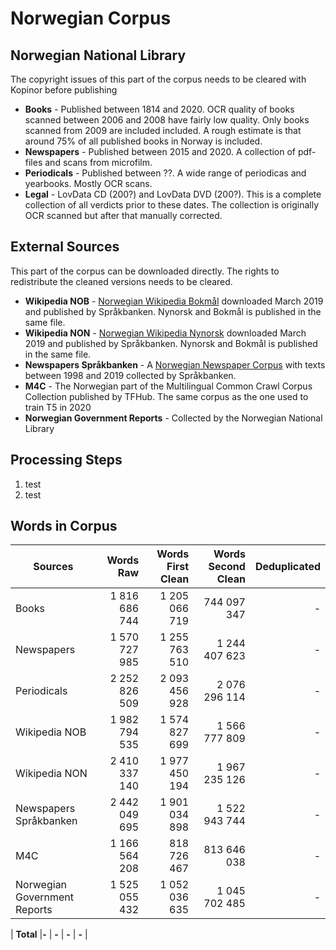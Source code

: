 # Norwegian Corpus

## Norwegian National Library
The copyright issues of this part of the corpus needs to be cleared with Kopinor before publishing
* **Books** - Published between 1814 and 2020. OCR quality of books scanned between 2006 and 2008 have fairly low quality. Only books scanned from 2009 are included included. A rough estimate is that around 75% of all published books in Norway is included.
* **Newspapers** - Published between 2015 and 2020. A collection of pdf-files and scans from microfilm.
* **Periodicals** - Published between ??. A wide range of periodicas and yearbooks. Mostly OCR scans.
* **Legal** - LovData CD (200?) and LovData DVD (200?). This is a complete collection of all verdicts prior to these dates. The collection is originally OCR scanned but after that manually corrected.

## External Sources
This part of the corpus can be downloaded directly. The rights to redistribute the cleaned versions needs to be cleared.
* **Wikipedia NOB** - [Norwegian Wikipedia Bokmål](https://www.nb.no/sprakbanken/ressurskatalog/oai-nb-no-sbr-50/) downloaded March 2019 and published by Språkbanken. Nynorsk and Bokmål is published in the same file.
* **Wikipedia NON** - [Norwegian Wikipedia Nynorsk](https://www.nb.no/sprakbanken/ressurskatalog/oai-nb-no-sbr-50/) downloaded March 2019 and published by Språkbanken. Nynorsk and Bokmål is published in the same file.
* **Newspapers Språkbanken** - A [Norwegian Newspaper Corpus](https://www.nb.no/sprakbanken/en/resource-catalogue/oai-nb-no-sbr-4/) with texts between 1998 and 2019 collected by Språkbanken. 
* **M4C** - The Norwegian part of the Multilingual Common Crawl Corpus Collection published by TFHub. The same corpus as the one used to train T5 in 2020
* **Norwegian Government Reports** - Collected by the Norwegian National Library

## Processing Steps
1. test
2. test

## Words in Corpus
| Sources  |   Words Raw | Words First Clean |Words Second Clean | Deduplicated |
| -------- |  -----:|  -----:| -----:| -----:| 
| Books  | 1 816 686 744 | 1 205 066 719 | 744 097 347 | - | 
| Newspapers | 1 570 727 985 | 1 255 763 510 | 1 244 407 623 | - | 
| Periodicals  | 2 252 826 509 |  2 093 456 928 | 2 076 296 114 | - | 
| Wikipedia NOB  | 1 982 794 535 |  1 574 827 699 | 1 566 777 809 | - | 
| Wikipedia NON  | 2 410 337 140 |  1 977 450 194 | 1 967 235 126 | - | 
| Newspapers Språkbanken | 2 442 049 695 |  1 901 034 898 | 1 522 943 744 | - | 
| M4C  | 1 166 564 208 |  818 726 467 | 813 646 038 | - | 
| Norwegian Government Reports  |1 525 055 432 |  1 052 036 635 |1 045 702 485 | - | 

| **Total**  |**-** |  **-** | **-** | **-** | 



